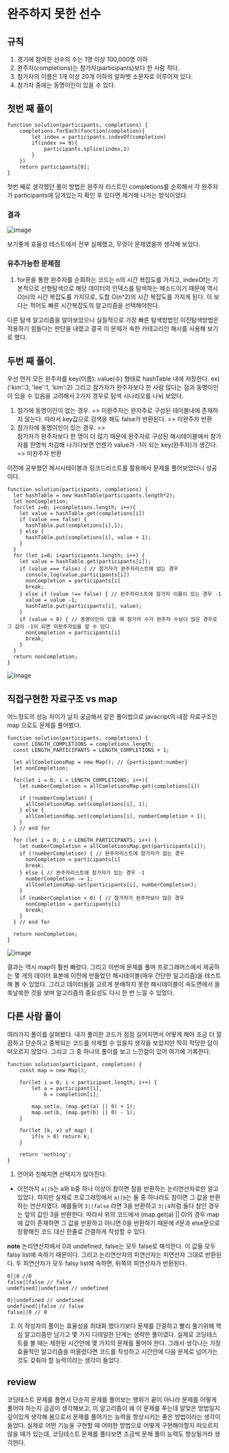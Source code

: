 # 완주하지 못한 선수
## 규칙
1. 경기에 참여한 선수의 수는 1명 이상 100,000명 이하
2. 완주자(completions)는 참가자(participants)보다 한 사람 적다.
3. 참가자의 이름은 1개 이상 20개 이하의 알파벳 소문자로 이루어져 있다.
4. 참가자 중에는 동명이인이 있을 수 있다.
## 첫번 째 풀이
```
function solution(participants, completions) {
    completions.forEach(function(completion){
        let index = participants.indexOf(completion)
        if(index >= 0){
            participants.splice(index,1)
        }
    })
    return participants[0];
}
```
첫번 째로 생각했던 풀이 방법은 완주자 리스트인 completions를 순회해서 각 완주자가 participants에 담겨있는지 확인 후 있다면 제거해 나가는 방식이었다.
### 결과

![image](https://user-images.githubusercontent.com/39623897/103251190-0b2ad300-49bb-11eb-81ea-e1e85c77325c.png)

보기좋게 효율성 테스트에서 전부 실패했고, 무엇이 문제였을까 생각해 보았다.

### 유추가능한 문제점
1. for문을 통한 완주자를 순회하는 코드는 n의 시간 복잡도를 가지고, indexOf는 기본적으로 선형탐색으로 해당 데이터의 인덱스를 탐색하는 메소드이기 때문에 역시 O(n)의 시간 복잡도를 가지므로, 도합 O(n^2)의 시간 복잡도를 가지게 된다. 이 보다는 적어도 빠른 시간복잡도의 알고리즘을 선택해야한다.

다른 탐색 알고리즘을 알아보았으나 실질적으로 가장 빠른 탐색방법인 이진탐색방법은 적용하기 힘들다는 판단을 내렸고
결국 이 문제가 속한 카테고리인 해시를 사용해 보기로 했다.

## 두번 째 풀이.
우선 먼저 모든 완주자를 key(이름): value(수) 형태로 hashTable 내에 저장한다. ex) {'kim':3, 'lee':1, 'kim':2} 
그리고 참가자가 완주자보다 한 사람 많다는 점과 동명이인이 있을 수 있음을 고려해서 2가지 경우로 탐색 시나리오를 나눠 보았다.
1. 참가에 동명이인이 없는 경우. => 미완주자는 완자주로 구성된 테이블내에 존재하지 않는다. 따라서 key값으로 검색을 해도 false가 반환된다. => 미완주자 반환
2. 참가자에 동명이인이 있는 경우. =>  
참가자가 완주자보다 한 명이 더 많기 때문에 완주자로 구성된 해시테이블에서 참가자를 한명씩 차감해 나가다보면 언젠가 value가 -1이 되는 key(완주자)가 생긴다. => 미완주자 반환

이전에 공부했던 해시시테이블과 링크드리스트를 활용해서 문제를 풀어보았더니 성공이다.
```
function solution(participants, completions) {
  let hashTable = new HashTable(participants.length*2);
  let nonCompletion;
  for(let i=0; i<completions.length; i++){
    let value = hashTable.get(completions[i])
    if (value === false) {
      hashTable.put(completions[i],1);
    } else {
      hashTable.put(completions[i], value + 1);
    }
  }
  for (let i=0; i<participants.length; i++) {
    let value = hashTable.get(participants[i]);
    if (value === false) { // 참가자가 완주자리스트에 없는 경우
      console.log(value,participants[i])
      nonCompletion = participants[i]
      break;
    } else if (value !== false) { // 완주자리스트에 참가자 이름이 있는 경우 -1
      value = value -1;
      hashTable.put(participants[i], value);
    }
    if (value < 0) { // 동명이인이 있을 때 참가자 수가 완주자 수보다 많은 경우로 그 값이 -1이 되면 미완주자임을 알 수 있다.
      nonCompletion = participants[i]
      break;
    }
  }
  return nonCompletion;
}
```
![image](https://user-images.githubusercontent.com/39623897/105037773-d97cc780-5aa1-11eb-85ea-e3db5597bfc7.png)

## 직접구현한 자료구조 vs map
어느정도의 성능 차이가 날지 궁금해서 같은 풀이법으로 javacript의 내장 자료구조인 map 으로도 문제를 풀어봤다.
```
function solution(participants, completions) {
  const LENGTH_COMPLETIONS = completions.length;
  const LENGTH_PARTICIPANTS = LENGTH_COMPLETIONS + 1;
    
  let allComletionsMap = new Map(); // {participant:number}
  let nonCompletion;
    
  for(let i = 0; i < LENGTH_COMPLETIONS; i++){
    let numberCompletion = allComletionsMap.get(completions[i])
    
    if (!numberCompletion) {
      allComletionsMap.set(completions[i], 1);
    } else {
      allComletionsMap.set(completions[i], numberCompletion + 1);
    }
  } // end for
    
  for (let i = 0; i < LENGTH_PARTICIPANTS; i++) {
    let numberCompletion = allComletionsMap.get(participants[i]);
    if (!numberCompletion) { // 완주자리스트에 참가자가 없는 경우
      nonCompletion = participants[i]
      break;
    } else { // 완주자리스트에 참가자가 있는 경우 -1
      numberCompletion -= 1;
      allComletionsMap.set(participants[i], numberCompletion);
    }
    if (numberCompletion < 0) { // 참가자가 완주자보다 많은 경우
      nonCompletion = participants[i]
      break;
    }
  } // end for
  
  return nonCompletion;
}
```
![image](https://user-images.githubusercontent.com/39623897/105038636-ecdc6280-5aa2-11eb-88cb-52d62b4399a3.png)

결과는 역시 map이 훨씬 빠랐다. 그리고 이번에 문제를 풀며 프로그래머스에서 제공하는 몇 개의 데이터 표본에 이전에 만들었던 해시테이블(매우 간단한 알고리즘)을 테스트해 볼 수 있었다. 그리고 데이터들을 고르게 분배하지 못한 해시테이블이 속도면에서 들쑥날쑥한 것을 보며 알고리즘의 중요성도 다시 한 번 느낄 수 있었다.

## 다른 사람 풀이
여러가지 풀이를 살펴봤다. 내가 풀이한 코드가 점점 길어지면서 어떻게 해야 조금 더 깔끔하고 단순하고 중복되는 코드를 삭제할 수 있을지 생각을 보았지만 딱히 적당한 답이 떠오르지 않았다. 그리고  그 중 하나의 풀이를 보고 느낀점이 있어 여기에 기록한다.
```
function solution(participant, completion) {
    const map = new Map();

    for(let i = 0; i < participant.length; i++) {
        let a = participant[i], 
            b = completion[i];

        map.set(a, (map.get(a) || 0) + 1);
        map.set(b, (map.get(b) || 0) - 1);
    }

    for(let [k, v] of map) {
        if(v > 0) return k;
    }

    return 'nothing';
}
```
1. 언어와 친해지면 선택지가 많아진다.
- 이전까지 `a||b`는 a와 b중 하나 이상이 참이면 참을 반환하는 논리연산자로만 알고있었다. 하지만 실제로 프로그래밍에서 `a||b`는 둘 중 하나라도 참이면 그 값을 반환하는 연산자였다. 예를들어 `3||false` 라면 3을 반환하고 `3||4`처럼 둘다 참인 경우는 앞의 값인 3을 반환한다. 따라서 위의 코드에서 (map.get(a) || 0)의 경우 map에 값이 존재하면 그 값을 반환하고 아니면 0을 반환하기 때문에 if문과 else문으로 장황해진 코드 대신 한줄로 간결하게 작성할 수 있다.

**note** 논리연산자에서 0과 undefined, false는 모두 false로 해석한다. 이 값들 모두 falsy list에 속하기 때문이다. 그리고 논리연산자의 피연산자는 피연산자 그대로 반환된다. 두 피연산자가 모두 falsy list에 속하면, 뒤쪽의 피연산자가 반환된다.
```
0||0 //0
false||false // false
undefined||undefined // undefined

0||undefined // undefined
undefined||false // false
false||0 // 0
```
2. 이 작성자의 풀이는 효율성을 최대화 했다기보다 문제를 간결하고 빨리 풀기위해 핵심 알고리즘만 남기고 몇 가지 디테일한 단계는 생략한 풀이였다.
실제로 코딩테스트를 볼 때는 제한된 시간안에 몇 가지의 문제를 풀어야 한다. 그래서 생각나는 가장 효율적인 알고리즘을 떠올렸다면 코드를 작성하고 시간안에 다음 문제로 넘어가는 것도 갖춰야 할 능력이라는 생각이 들었다.

## review
코딩테스트 문제를 풀면서 단순히 문제를 풀어보는 행위가 끝이 아니라 문제를 어떻게 풀어야 하는지 곰곰이 생각해보고, 이 알고리즘이 왜 이 문제를 푸는데 알맞은 방법일지 깊이있게 생각해 봄으로서 문제를 풀어가는 능력을 향상시키는 좋은 방법이라는 생각이 들었다. 실제로 어떤 기능을 구현할 때 어떠한 방법으로 어떻게 구현해야할지 떠오르지 않을 때가 있는데, 코딩테스트 문제를 풀다보면 조금씩 문제 풀이 능력도 향상될거라 생각한다.
 
